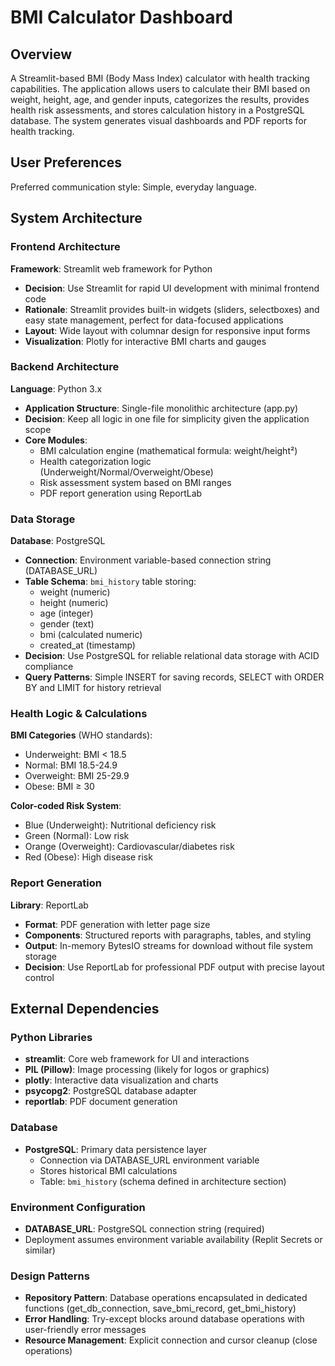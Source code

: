 # BMI Calculator Dashboard

## Overview

A Streamlit-based BMI (Body Mass Index) calculator with health tracking capabilities. The application allows users to calculate their BMI based on weight, height, age, and gender inputs, categorizes the results, provides health risk assessments, and stores calculation history in a PostgreSQL database. The system generates visual dashboards and PDF reports for health tracking.

## User Preferences

Preferred communication style: Simple, everyday language.

## System Architecture

### Frontend Architecture
**Framework**: Streamlit web framework for Python
- **Decision**: Use Streamlit for rapid UI development with minimal frontend code
- **Rationale**: Streamlit provides built-in widgets (sliders, selectboxes) and easy state management, perfect for data-focused applications
- **Layout**: Wide layout with columnar design for responsive input forms
- **Visualization**: Plotly for interactive BMI charts and gauges

### Backend Architecture
**Language**: Python 3.x
- **Application Structure**: Single-file monolithic architecture (app.py)
- **Decision**: Keep all logic in one file for simplicity given the application scope
- **Core Modules**:
  - BMI calculation engine (mathematical formula: weight/height²)
  - Health categorization logic (Underweight/Normal/Overweight/Obese)
  - Risk assessment system based on BMI ranges
  - PDF report generation using ReportLab

### Data Storage
**Database**: PostgreSQL
- **Connection**: Environment variable-based connection string (DATABASE_URL)
- **Table Schema**: `bmi_history` table storing:
  - weight (numeric)
  - height (numeric)
  - age (integer)
  - gender (text)
  - bmi (calculated numeric)
  - created_at (timestamp)
- **Decision**: Use PostgreSQL for reliable relational data storage with ACID compliance
- **Query Patterns**: Simple INSERT for saving records, SELECT with ORDER BY and LIMIT for history retrieval

### Health Logic & Calculations
**BMI Categories** (WHO standards):
- Underweight: BMI < 18.5
- Normal: BMI 18.5-24.9
- Overweight: BMI 25-29.9
- Obese: BMI ≥ 30

**Color-coded Risk System**:
- Blue (Underweight): Nutritional deficiency risk
- Green (Normal): Low risk
- Orange (Overweight): Cardiovascular/diabetes risk
- Red (Obese): High disease risk

### Report Generation
**Library**: ReportLab
- **Format**: PDF generation with letter page size
- **Components**: Structured reports with paragraphs, tables, and styling
- **Output**: In-memory BytesIO streams for download without file system storage
- **Decision**: Use ReportLab for professional PDF output with precise layout control

## External Dependencies

### Python Libraries
- **streamlit**: Core web framework for UI and interactions
- **PIL (Pillow)**: Image processing (likely for logos or graphics)
- **plotly**: Interactive data visualization and charts
- **psycopg2**: PostgreSQL database adapter
- **reportlab**: PDF document generation

### Database
- **PostgreSQL**: Primary data persistence layer
  - Connection via DATABASE_URL environment variable
  - Stores historical BMI calculations
  - Table: `bmi_history` (schema defined in architecture section)

### Environment Configuration
- **DATABASE_URL**: PostgreSQL connection string (required)
- Deployment assumes environment variable availability (Replit Secrets or similar)

### Design Patterns
- **Repository Pattern**: Database operations encapsulated in dedicated functions (get_db_connection, save_bmi_record, get_bmi_history)
- **Error Handling**: Try-except blocks around database operations with user-friendly error messages
- **Resource Management**: Explicit connection and cursor cleanup (close operations)